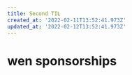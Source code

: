 ```yaml
---
title: Second TIL
created_at: '2022-02-11T13:52:41.973Z'
updated_at: '2022-02-12T13:52:41.973Z'
---
```


# wen sponsorships
